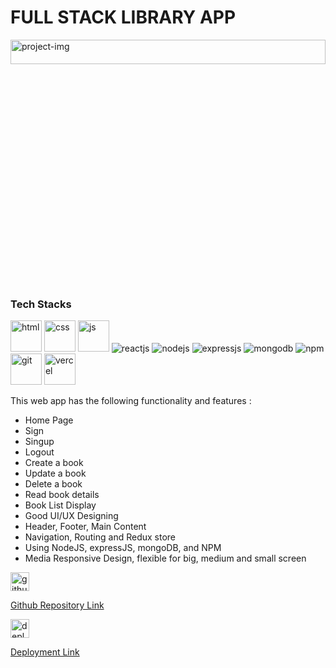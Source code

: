 <div>
      <div>
        <div>
            <h1>
                FULL STACK LIBRARY APP
            </h1>
        </div>
        <div>
            <img width="100%" height="10%" src="https://erjyotigoswami9.github.io/assets/libraryImage-CYXo-A0s.png" alt="project-img"/>
        </div>
        <div>
            <h3>
              Tech Stacks
            </h3>
            <div>
                <img width="50" height="50" src="https://img.icons8.com/?size=48&id=v8RpPQUwv0N8&format=png" alt="html" />
                <img width="50" height="50" src="https://img.icons8.com/?size=48&id=21278&format=png" alt="css" />
                <img width="50" height="50" src="https://img.icons8.com/?size=48&id=108784&format=png" alt="js" />
                <img src="https://img.icons8.com/?size=48&id=123603&format=png" alt="reactjs" />
                <img src="https://img.icons8.com/?size=48&id=54087&format=png" alt="nodejs" />
                <img src="https://img.icons8.com/?size=48&id=PZQVBAxaueDJ&format=png" alt="expressjs" />
                <img src="https://img.icons8.com/?size=48&id=bosfpvRzNOG8&format=png" alt="mongodb"/>
                <img src="https://cdn-icons-png.flaticon.com/128/16573/16573409.png" alt="npm" />
                <img width="50" height="50" src="https://cdn-icons-png.flaticon.com/128/733/733553.png" alt="git"/>
                <img width="50" height="50" src="https://cdn-icons-png.flaticon.com/128/17468/17468924.png" alt="vercel" />
            </div>
            <p>
                This web app has the following functionality and features :
                <ul>
                    <li>Home Page</li>
                    <li>Sign</li>
                    <li>Singup</li>
                    <li>Logout</li>
                    <li>Create a book</li>
                    <li>Update a book</li>
                    <li>Delete a book</li>
                    <li>Read book details</li>
                    <li>Book List Display</li>
                    <li>Good UI/UX Designing</li>
                    <li>Header, Footer, Main Content</li>
                    <li>Navigation, Routing and Redux store</li>
                    <li>Using NodeJS, expressJS, mongoDB, and NPM</li>
                    <li>Media Responsive Design, flexible for big, medium and small screen</li>
                </ul>
            </p>
        </div>
        <div>
            <a href="https://github.com/erjyotigoswami9/library" target="_blank">
            <div>
              <img width="30" height="30" src="https://cdn-icons-png.flaticon.com/128/733/733553.png" alt="githubRepoLink"/>
              <p>Github Repository Link</p>
            </div>
            </a>
            <a href="https://github.com/erjyotigoswami9/library" target="_blank">
            <div>
                <img width="30" height="30" src="https://cdn-icons-png.flaticon.com/128/17468/17468924.png" alt="deployedLink" />
                <p>Deployment Link</p>
            </div>
            </a>
        </div>
      </div>
    </div>

